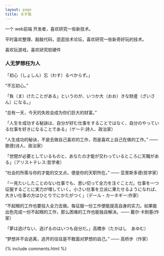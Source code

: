 ```yaml
---
layout: page
title: 关于我 
---
```


一个 web前端 开发者，喜欢研究一些新技术。
<p>
平时喜欢整理、敲敲代码，逛逛技术论坛，喜欢研究一些新奇好玩的技术。
<p>
喜欢玩游戏，喜欢研究软硬件

<p>

<h3> 人无梦想枉为人 </h3>  

<p>
「初心（しょしん）忘（わす）るべからず。」
<p>
“不忘初心。”

<p>
「負（ま）けたことがある」というのが、いつか大（おお）きな財産（ざいさん）になる。」
<p>
“总有一天，今天的失败会成为你们巨大的财富。”

<p>
「人生を成功する秘訣は、自分が好む仕事をすることではなく、自分のやっている仕事を好きになることである」（ゲーテ:詩人、政治家）
<p>
“人生成功的秘诀，不是去做自己喜欢的工作，而是喜欢上自己在做的工作。” —— 歌德(诗人、政治家）

<p> 
「世間が必要としているものと、あなたの才能が交わっているところに天職がある」（アリストテレス:哲学者）
<p>
“社会的所需与你的才能的交叉点，便是你的天职所在。” —— 亚里斯多德(哲学家）

<p> 
「一見たいしたことのない仕事でも、思い切って全力を注ぐことだ。仕事を一つ征服するごとに実力が増していく。小さい仕事を立派に果たせるようになれば、大きい仕事の方はひとりでにかたがつく」（デール・カーネギー:作家）
<p>
“不起眼的工作也要投入全力去做。每征服一份工作便能提高自身的实力。如果能出色完成一份不起眼的工作，那么困难的工作也能独自解决。—— 戴尔·卡耐基(作家）

<p> 
「夢は逃げない、逃げるのはいつも自分だ。」高橋歩（たかはし　あゆむ）
<p>
“梦想并不会逃离，逃开的往往是不敢面对梦想的自己。” —— 高桥步（作家）

<p> 


{% include comments.html %}

